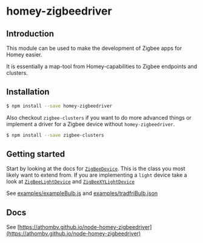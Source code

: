 # homey-zigbeedriver

## Introduction
This module can be used to make the development of Zigbee apps for Homey easier.

It is essentially a map-tool from Homey-capabilities to Zigbee endpoints and clusters.

## Installation

```bash
$ npm install --save homey-zigbeedriver
```

Also checkout `zigbee-clusters` if you want to do more advanced things or implement a driver for
 a Zigbee device without `homey-zigbeedriver`.

```bash
$ npm install --save zigbee-clusters
```

## Getting started

Start by looking at the docs for [`ZigBeeDevice`](https://athombv.github.io/node-homey-zigbeedriver/ZigBeeDevice.html). This is the class you
most likely want to extend from. If you are implementing a `light` device take a look at
 [`ZigBeeLightDevice`](https://athombv.github.io/node-homey-zigbeedriver/ZigBeeLightDevice.html) and [`ZigBeeXYLightDevice`](https://athombv.github.io/node-homey-zigbeedriver/ZigBeeXYLightDevice.html)

See [examples/exampleBulb.js](https://github.com/athombv/node-homey-zigbeedriver/blob/master/examples/exampleBulb.js) and [examples/tradfriBulb.json](https://github.com/athombv/node-homey-zigbeedriver/blob/master/examples/exampleBulb.json)

## Docs
See [https://athombv.github.io/node-homey-zigbeedriver](https://athombv.github.io/node-homey-zigbeedriver)
